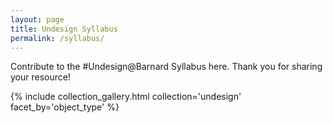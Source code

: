 ```yaml
---
layout: page
title: Undesign Syllabus
permalink: /syllabus/
---
```


Contribute to the #Undesign@Barnard Syllabus here. Thank you for sharing your resource!


{% include collection_gallery.html collection='undesign' facet_by='object_type' %}

